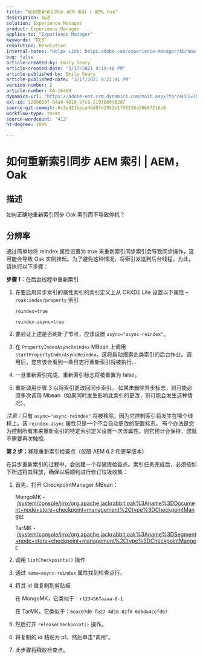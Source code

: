 ```yaml
---
title: “如何重新索引同步 AEM 索引 | AEM，Oak”
description: 描述
solution: Experience Manager
product: Experience Manager
applies-to: "Experience Manager"
keywords: “KCS”
resolution: Resolution
internal-notes: "Helpx Link: helpx.adobe.com/experience-manager/kb/how-to-reindex-a-synchronous-AEM-index-AEM-Oak.html"
bug: false
article-created-by: Emily Geary
article-created-date: "3/17/2021 9:19:48 PM"
article-published-by: Emily Geary
article-published-date: "3/17/2021 9:21:41 PM"
version-number: 2
article-number: KA-16460
dynamics-url: "https://adobe-ent.crm.dynamics.com/main.aspx?forceUCI=1&pagetype=entityrecord&etn=knowledgearticle&id=3613fb7d-6687-eb11-a812-000d3a593216"
exl-id: 1209609f-84a9-4810-b7c8-1193b09f82d7
source-git-commit: 0c3e421beca46d9fe1952b1f98538a50697216a0
workflow-type: tm+mt
source-wordcount: '412'
ht-degree: 100%

---
```


# 如何重新索引同步 AEM 索引 | AEM，Oak

## 描述


如何正确地重新索引同步 Oak 索引而不导致停机？


## 分辨率


通过简单地将 reindex 属性设置为 true 来重新索引同步索引会导致同步操作，这可能会导致 Oak 实例挂起。为了避免这种情况，将索引发送到后台线程。为此，请执行以下步骤：

<b>步骤 1：</b>在后台线程中重新索引

1. 在要启用异步索引的属性索引的索引定义上从 CRXDE Lite 设置以下属性 – `/oak:index/property` 索引

   `reindex=true`

   `reindex-async=true`
2. 要验证上述是否刷新了节点，应该设置 `async="async-reindex"`。
3. 在 `PropertyIndexAsyncReindex` MBean 上调用`startPropertyIndexAsyncReindex`。这将启动搜索此类索引的后台作业。调用后，您应该会看到一条日志行重新索引将被执行...
4. 一旦重新索引完成，重新索引标志将被重置为 false。
5. 重新调用步骤 3 以将索引更改回同步索引。 如果未删除异步标志，则可能必须多次调用 Mbean（如果同时发生影响此索引的更改，则可能会发生这种情况）。



*注意：*&#x200B;只有 `async="async-reindex"` 将被移除，因为它控制索引将发生在哪个线程上。该 `reindex-async` 属性只是一个不会自动更改的配置标志。 有个办法是您为控制所有未来重新索引的特定索引定义设置一次该属性。则它预计会保持，您就不需要再次触控。


<b>第 2 步：</b>移除重新索引检查点（仅限 AEM 6.2 和更早版本）

在异步重新索引的过程中，会创建一个存储库检查点。索引任务完成后，必须按如下所述将其释放，确保以后顺利进行修订垃圾收集：

1. 首先，打开 CheckpointManager MBean：

   MongoMK - [/system/console/jmx/org.apache.jackrabbit.oak%3Aname%3DDocument+node+store+checkpoint+management%2Ctype%3DCheckpointManger](http://localhost:4502/system/console/jmx/org.apache.jackrabbit.oak%3Aname%3DDocument+node+store+checkpoint+management%2Ctype%3DCheckpointManger)

   TarMK - [/system/console/jmx/org.apache.jackrabbit.oak%3Aname%3DSegment+node+store+checkpoint+management%2Ctype%3DCheckpointManger](http://localhost:4502/system/console/jmx/org.apache.jackrabbit.oak%3Aname%3DSegment+node+store+checkpoint+management%2Ctype%3DCheckpointManger)
2. 调用 `listCheckpoints()` 操作
3. 通过 `name=async-reindex` 属性找到检查点行。
4. 将其 id 值复制到剪贴板

   在 MongoMK，它类似于：`r1234567aaaa-0-1`

   在 TarMK，它类似于：`6eac07d0-fe27-4d16-82f8-6d5da4cefd67`
5. 然后打开 `releaseCheckpoint()` 操作。
6. 将复制的 id 粘贴为 p1，然后单击“调用”。
7. 此步骤将释放检查点。
